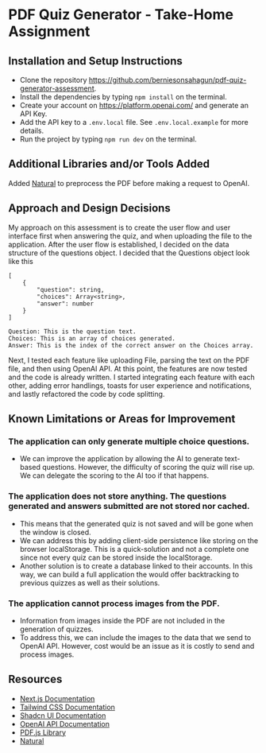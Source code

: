 # PDF Quiz Generator - Take-Home Assignment

## Installation and Setup Instructions

- Clone the repository https://github.com/berniesonsahagun/pdf-quiz-generator-assessment.
- Install the dependencies by typing `npm install` on the terminal.
- Create your account on https://platform.openai.com/ and generate an API Key.
- Add the API key to a `.env.local` file. See `.env.local.example` for more details.
- Run the project by typing `npm run dev` on the terminal.

## Additional Libraries and/or Tools Added

Added [Natural](https://github.com/NaturalNode/natural) to preprocess the PDF before making a request to OpenAI.

## Approach and Design Decisions

My approach on this assessment is to create the user flow and user interface first when answering the quiz, and when uploading the file to the application. After the user flow is established, I decided on the data structure of the questions object. I decided that the Questions object look like this

```
[
    {
        "question": string,
        "choices": Array<string>,
        "answer": number
    }
]

Question: This is the question text.
Choices: This is an array of choices generated.
Answer: This is the index of the correct answer on the Choices array.
```

Next, I tested each feature like uploading File, parsing the text on the PDF file, and then using OpenAI API. At this point, the features are now tested and the code is already written. I started integrating each feature with each other, adding error handlings, toasts for user experience and notifications, and lastly refactored the code by code splitting.

## Known Limitations or Areas for Improvement

### The application can only generate multiple choice questions.

- We can improve the application by allowing the AI to generate text-based questions. However, the difficulty of scoring the quiz will rise up. We can delegate the scoring to the AI too if that happens.

### The application does not store anything. The questions generated and answers submitted are not stored nor cached.

- This means that the generated quiz is not saved and will be gone when the window is closed.
- We can address this by adding client-side persistence like storing on the browser localStorage. This is a quick-solution and not a complete one since not every quiz can be stored inside the localStorage.
- Another solution is to create a database linked to their accounts. In this way, we can build a full application the would offer backtracking to previous quizzes as well as their solutions.

### The application cannot process images from the PDF.

- Information from images inside the PDF are not included in the generation of quizzes.
- To address this, we can include the images to the data that we send to OpenAI API. However, cost would be an issue as it is costly to send and process images.

## Resources

- [Next.js Documentation](https://nextjs.org/docs)
- [Tailwind CSS Documentation](https://tailwindcss.com/docs)
- [Shadcn UI Documentation](https://ui.shadcn.com)
- [OpenAI API Documentation](https://platform.openai.com/docs/api-reference)
- [PDF.js Library](https://mozilla.github.io/pdf.js/)
- [Natural](https://github.com/NaturalNode/natural)
